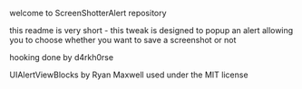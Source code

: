 welcome to ScreenShotterAlert repository

this readme is very short - this tweak is designed to popup an alert allowing you to choose whether you want to save a screenshot or not

hooking done by d4rkh0rse

UIAlertViewBlocks by Ryan Maxwell used under the MIT license